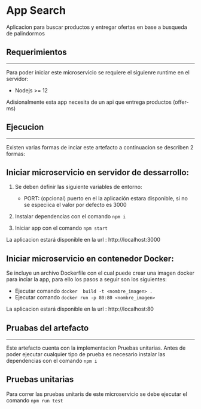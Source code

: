 # App Search

Aplicacion para buscar productos y entregar ofertas en base a busqueda de palindormos


## Requerimientos
---

Para poder iniciar este microservicio se requiere el siguienre runtime en el servidor:
- Nodejs >= 12

Adisionalmente esta app necesita de un api que entrega productos (offer-ms)

## Ejecucion
---

Existen varias formas de inciar este artefacto a continuacion se describen 2 formas:

## Iniciar microservicio en servidor de dessarrollo:

1) Se deben definir las siguiente variables de entorno:
    - PORT: (opcional) puerto en el la aplicación estara disponible, si no se especiica el valor por defecto es 3000

2) Instalar dependencias con el comando `npm i`
3) Iniciar app con el comando `npm start`

La aplicacion estará disponible en la url : http://localhost:3000

## Iniciar microservicio en contenedor Docker:

Se incluye un archivo Dockerfile con el cual puede crear una imagen docker para inciar la app, para ello los pasos a seguir son los siguientes:

* Ejecutar comando `docker  build -t <nombre_imagen> .`
* Ejecutar comando `docker run -p 80:80 <nombre_imagen>`

La aplicacion estará disponible en la url : http://localhost:80

## Pruabas del artefacto
---
Este artefacto cuenta con la implementacion Pruebas unitarias.
Antes de poder ejecutar cualquier tipo de prueba es necesario instalar las dependencias con el comando `npm i`

## Pruebas unitarias

Para correr las pruebas unitaris de este microservicio se debe ejecutar el comando `npm run test`
